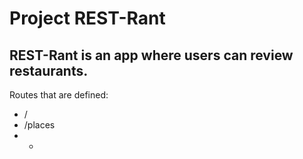 # Project REST-Rant

## REST-Rant is an app where users can review restaurants.

Routes that are defined:

-   /
-   /places
-   -
